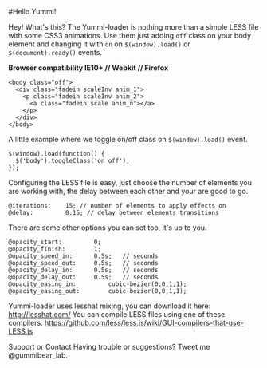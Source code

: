 #Hello Yummi!

Hey! What's this? The Yummi-loader is nothing more than a simple LESS file with some CSS3 animations. Use them just adding `off` class on your body element and changing it with `on` on `$(window).load()` or `$(document).ready()` events.

**Browser compatibility IE10+ // Webkit // Firefox**

	<body class="off">
	  <div class="fadein scaleInv anim_1">
	    <p class="fadein scaleInv anim_2">
	      <a class="fadein scale anim_n"></a>
	    </p>
	  </div>
	</body>

A little example where we toggle on/off class on `$(window).load()` event.

	$(window).load(function() {
	  $('body').toggleClass('on off');
	});

Configuring the LESS file is easy, just choose the number of elements you are working with, the delay between each other and your are good to go.

	@iterations:	15;	// number of elements to apply effects on
	@delay:			0.15; // delay between elements transitions

There are some other options you can set too, it's up to you.

	@opacity_start: 		0;
	@opacity_finish:		1;
	@opacity_speed_in:		0.5s; 	// seconds
	@opacity_speed_out:		0.5s; 	// seconds
	@opacity_delay_in:		0.5s; 	// seconds
	@opacity_delay_out:		0.5s; 	// seconds
	@opacity_easing_in: 		cubic-bezier(0,0,1,1);
	@opacity_easing_out:		cubic-bezier(0,0,1,1);

Yummi-loader uses lesshat mixing, you can download it here:
<http://lesshat.com/>
You can compile LESS files using one of these compilers. 
<https://github.com/less/less.js/wiki/GUI-compilers-that-use-LESS.js>

Support or Contact
Having trouble or suggestions? Tweet me @gummibear_lab.

